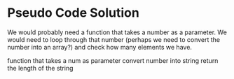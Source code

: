# Pseudo Code Solution

We would probably need a function that takes a number as a parameter. We would need to loop through that number (perhaps we need to convert the number into an array?) and check how many elements we have.

function that takes a num as parameter 
  convert number into string
  return the length of the string 
  